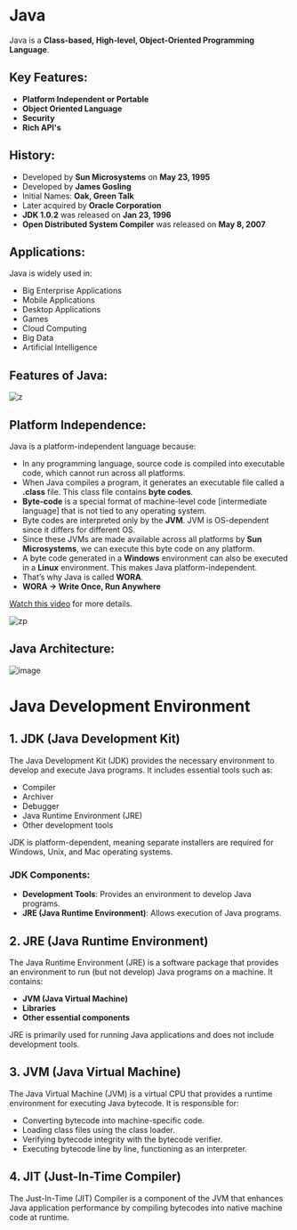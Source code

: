 # Java

Java is a **Class-based, High-level, Object-Oriented Programming Language**.

## Key Features:
- **Platform Independent or Portable**
- **Object Oriented Language**
- **Security**
- **Rich API's**

## History:
- Developed by **Sun Microsystems** on **May 23, 1995**
- Developed by **James Gosling**
- Initial Names: **Oak, Green Talk**
- Later acquired by **Oracle Corporation**
- **JDK 1.0.2** was released on **Jan 23, 1996**
- **Open Distributed System Compiler** was released on **May 8, 2007**

## Applications:
Java is widely used in:
- Big Enterprise Applications
- Mobile Applications
- Desktop Applications
- Games
- Cloud Computing
- Big Data
- Artificial Intelligence

## Features of Java:
![z](https://github.com/user-attachments/assets/d36093cc-7e45-44a2-8bbe-6f728c2b2bc0)



## Platform Independence:
Java is a platform-independent language because:
- In any programming language, source code is compiled into executable code, which cannot run across all platforms.
- When Java compiles a program, it generates an executable file called a **.class** file. This class file contains **byte codes**.
- **Byte-code** is a special format of machine-level code [intermediate language] that is not tied to any operating system.
- Byte codes are interpreted only by the **JVM**. JVM is OS-dependent since it differs for different OS.
- Since these JVMs are made available across all platforms by **Sun Microsystems**, we can execute this byte code on any platform.
- A byte code generated in a **Windows** environment can also be executed in a **Linux** environment. This makes Java platform-independent.
- That’s why Java is called **WORA**.
- **WORA → Write Once, Run Anywhere**

[Watch this video](https://youtu.be/7yr81Dnn0NY?si=a5Yc6NEeBfCkoqlT) for more details.

![zp](https://github.com/user-attachments/assets/f30c99df-1027-47b1-8beb-2f93aa558c51)


## Java Architecture:

![image](https://github.com/user-attachments/assets/3a28630b-7162-4102-846f-110b0507cee6)

# Java Development Environment

## 1. JDK (Java Development Kit)
The Java Development Kit (JDK) provides the necessary environment to develop and execute Java programs. It includes essential tools such as:
- Compiler
- Archiver
- Debugger
- Java Runtime Environment (JRE)
- Other development tools

JDK is platform-dependent, meaning separate installers are required for Windows, Unix, and Mac operating systems.

### JDK Components:
- **Development Tools**: Provides an environment to develop Java programs.
- **JRE (Java Runtime Environment)**: Allows execution of Java programs.

## 2. JRE (Java Runtime Environment)
The Java Runtime Environment (JRE) is a software package that provides an environment to run (but not develop) Java programs on a machine. It contains:
- **JVM (Java Virtual Machine)**
- **Libraries**
- **Other essential components**

JRE is primarily used for running Java applications and does not include development tools.

## 3. JVM (Java Virtual Machine)
The Java Virtual Machine (JVM) is a virtual CPU that provides a runtime environment for executing Java bytecode. It is responsible for:
- Converting bytecode into machine-specific code.
- Loading class files using the class loader.
- Verifying bytecode integrity with the bytecode verifier.
- Executing bytecode line by line, functioning as an interpreter.

## 4. JIT (Just-In-Time Compiler)
The Just-In-Time (JIT) Compiler is a component of the JVM that enhances Java application performance by compiling bytecodes into native machine code at runtime.






